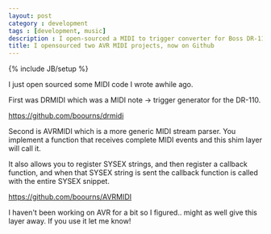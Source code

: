 ```yaml
---
layout: post
category : development
tags : [development, music]
description : I open-sourced a MIDI to trigger converter for Boss DR-110 drum machine for AVR microcontrollers and a MIDI library.
title: I opensourced two AVR MIDI projects, now on Github
---
```

{% include JB/setup %}

I just open sourced some MIDI code I wrote awhile ago. 

First was DRMIDI which was a MIDI note -> trigger generator for the DR-110. 

https://github.com/boourns/drmidi 

Second is AVRMIDI which is a more generic MIDI stream parser. You implement a function that receives complete MIDI events and this shim layer will call it. 

It also allows you to register SYSEX strings, and then register a callback function, and when that SYSEX string is sent the callback function is called with the entire SYSEX snippet. 

https://github.com/boourns/AVRMIDI 

I haven't been working on AVR for a bit so I figured.. might as well give this layer away. If you use it let me know!


